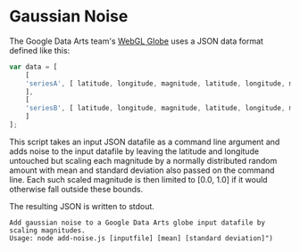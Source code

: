 Gaussian Noise
==============

The Google Data Arts team's [WebGL Globe](https://github.com/dataarts/webgl-globe) uses a JSON data format defined like this:

```javascript
var data = [
    [
    'seriesA', [ latitude, longitude, magnitude, latitude, longitude, magnitude, ... ]
    ],
    [
    'seriesB', [ latitude, longitude, magnitude, latitude, longitude, magnitude, ... ]
    ]
];
```

This script takes an input JSON datafile as a command line argument and adds noise to the input datafile by leaving the latitude and longitude untouched but scaling each magnitude by a normally distributed random amount with mean and standard deviation also passed on the command line. Each such scaled magnitude is then limited to [0.0, 1.0] if it would otherwise fall outside these bounds.

The resulting JSON is written to stdout.

```
Add gaussian noise to a Google Data Arts globe input datafile by scaling magnitudes.
Usage: node add-noise.js [inputfile] [mean] [standard deviation]")
```
